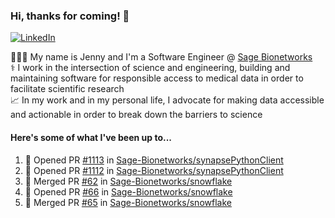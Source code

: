 ### Hi, thanks for coming! 👋
[![LinkedIn](https://img.shields.io/badge/-Jenny_V._Medina-0A66C2?style=flat-square?&logo=LinkedIn&logoColor=white)](https://www.linkedin.com/in/jenny-v-medina-a53a0332/)

👩🏻‍💻 My name is Jenny and I'm a Software Engineer @ [Sage Bionetworks](https://sagebionetworks.org/)\
⚕️ I work in the intersection of science and engineering, building and maintaining software for responsible access to medical data in order to facilitate scientific research\
📈 In my work and in my personal life, I advocate for making data accessible and actionable in order to break down the barriers to science

#### Here's some of what I've been up to...

<!--START_SECTION:activity-->
1. 💪 Opened PR [#1113](https://github.com/Sage-Bionetworks/synapsePythonClient/pull/1113) in [Sage-Bionetworks/synapsePythonClient](https://github.com/Sage-Bionetworks/synapsePythonClient)
2. 💪 Opened PR [#1112](https://github.com/Sage-Bionetworks/synapsePythonClient/pull/1112) in [Sage-Bionetworks/synapsePythonClient](https://github.com/Sage-Bionetworks/synapsePythonClient)
3. 🎉 Merged PR [#62](https://github.com/Sage-Bionetworks/snowflake/pull/62) in [Sage-Bionetworks/snowflake](https://github.com/Sage-Bionetworks/snowflake)
4. 💪 Opened PR [#66](https://github.com/Sage-Bionetworks/snowflake/pull/66) in [Sage-Bionetworks/snowflake](https://github.com/Sage-Bionetworks/snowflake)
5. 🎉 Merged PR [#65](https://github.com/Sage-Bionetworks/snowflake/pull/65) in [Sage-Bionetworks/snowflake](https://github.com/Sage-Bionetworks/snowflake)
<!--END_SECTION:activity-->

